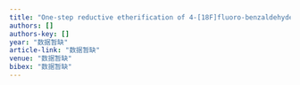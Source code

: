 ```yaml
---
title: "One‐step reductive etherification of 4‐[18F]fluoro‐benzaldehyde with decaborane"
authors: []
authors-key: []
year: "数据暂缺"
article-link: "数据暂缺"
venue: "数据暂缺"
bibex: "数据暂缺"
---
```

